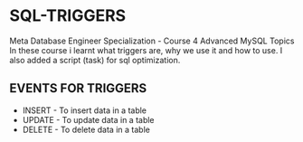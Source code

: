# SQL-TRIGGERS
Meta Database Engineer Specialization - Course 4 Advanced MySQL Topics
In these course i learnt what triggers are, why we use it and how to use. I also added a script (task) for sql optimization.

## EVENTS FOR TRIGGERS
* INSERT - To insert data in a table
* UPDATE - To update data in a table
* DELETE - To delete data in a table
